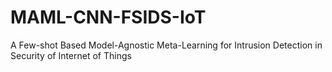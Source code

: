 # MAML-CNN-FSIDS-IoT
A Few-shot Based Model-Agnostic Meta-Learning for Intrusion Detection in Security of Internet of Things
